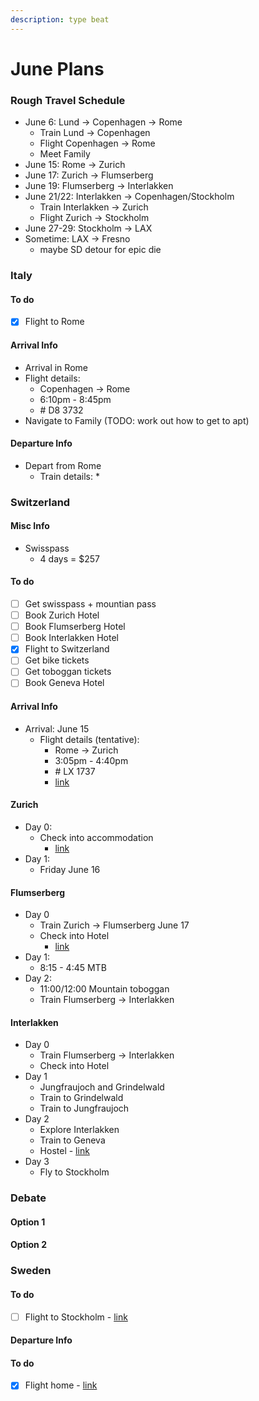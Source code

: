 ```yaml
---
description: type beat
---
```


# June Plans

### Rough Travel Schedule&#x20;

* June 6: Lund -> Copenhagen -> Rome
  * Train Lund -> Copenhagen
  * Flight Copenhagen -> Rome
  * Meet Family
* June 15: Rome -> Zurich
* June 17: Zurich -> Flumserberg&#x20;
* June 19: Flumserberg -> Interlakken
* June 21/22: Interlakken -> Copenhagen/Stockholm
  * Train Interlakken -> Zurich
  * Flight Zurich -> Stockholm
* June 27-29: Stockholm -> LAX
* Sometime: LAX -> Fresno
  * maybe SD detour for epic die &#x20;

### Italy

#### To do

* [x] Flight to Rome

#### Arrival Info

* Arrival in Rome
* Flight details:&#x20;
  * Copenhagen -> Rome
  * 6:10pm - 8:45pm&#x20;
  * \# D8 3732
* Navigate to Family (TODO: work out how to get to apt)

#### Departure Info

* Depart from Rome
  * Train details:
    *

### Switzerland

#### Misc Info

* Swisspass
  * 4 days = $257

#### To do

* [ ] Get swisspass + mountian pass
* [ ] Book Zurich Hotel
* [ ] Book Flumserberg Hotel
* [ ] Book Interlakken Hotel
* [x] Flight to Switzerland
* [ ] Get bike tickets
* [ ] Get toboggan tickets
* [ ] Book Geneva Hotel

#### Arrival Info

* Arrival: June 15&#x20;
  * Flight details (tentative):
    * Rome -> Zurich
    * 3:05pm - 4:40pm
    * \# LX 1737
    * [link](https://www.google.com/travel/flights/booking?tfs=CBwQAhpKagwIAxIIL20vMDZjNjISCjIwMjMtMDYtMTVyDAgDEggvbS8wODk2NiIgCgNGQ08SCjIwMjMtMDYtMTUaA1pSSCoCTFgyBDE3MzdwAYIBCwj\_\_\_\_\_\_\_\_\_\_\_8BQAFIAZgBAg\&tfu=CmxDalJJY1RGblZVTlZTMkZvVGpoQlFuSm5jVkZDUnkwdExTMHRMUzB0YkcxaVkyUXhPVUZCUVVGQlIxSmlkV1YzUlZCeFJVRkJFZ1pNV0RFM016Y2FDZ2pQQ3hBQUdnTlRSVXM0SEhEbWNRPT0SAggBIggSBkhyckZvYg\&hl=en\&gl=se\&curr=SEK)

#### Zurich

* Day 0:
  * Check into accommodation
    * [link](https://www.hostelworld.com/pwa/hosteldetails.php/MEININGER-Z-rich-Greencity/Zurich/309422?from=2023-06-15\&to=2023-06-17\&guests=1)
* Day 1:
  * Friday June 16

#### Flumserberg

* Day 0
  * Train Zurich -> Flumserberg June 17
  * Check into Hotel
    * [link](https://www.tripadvisor.com/Hotel\_Review-g658465-d2549872-Reviews-Hotel\_Mittenwald-Flumserberg\_Canton\_of\_St\_Gallen.html)
* Day 1:
  * 8:15 - 4:45 MTB
* Day 2:
  * 11:00/12:00 Mountain toboggan&#x20;
  * Train Flumserberg -> Interlakken

#### Interlakken

* Day 0
  * Train Flumserberg -> Interlakken
  * Check into Hotel
* Day 1
  * Jungfraujoch and Grindelwald
  * Train to Grindelwald
  * Train to Jungfraujoch
* Day 2
  * Explore Interlakken
  * Train to Geneva
  * Hostel - [link](https://www.hostelworld.com/pwa/hosteldetails.php/Geneva-Hostel/Geneva/71161?from=2023-05-21\&to=2023-05-22\&guests=1)
* Day 3
  * Fly to Stockholm

### Debate

#### Option 1



#### Option 2

### Sweden

#### To do

* [ ] Flight to Stockholm - [link](https://www.skyscanner.com/transport/flights/gva/stoc/230622/config/12015-2306220610--32356-0-9547-2306220855?adultsv2=1\&cabinclass=economy\&childrenv2=\&inboundaltsenabled=false\&is\_banana\_refferal=true\&outboundaltsenabled=false\&preferdirects=false\&qp\_prevScreen=HOMEPAGE\&ref=home\&rtn=0)

#### Departure Info

#### To do

* [x] Flight home - [link](https://www.skyscanner.net/transport/flights/stoc/laxa/230628/config/9547-2306280705--31901-1-13416-2306281145?adultsv2=1\&cabinclass=economy\&childrenv2=\&inboundaltsenabled=false\&is\_banana\_refferal=true\&outboundaltsenabled=false\&preferdirects=false\&qp\_prevScreen=HOMEPAGE\&ref=home\&rtn=0)
